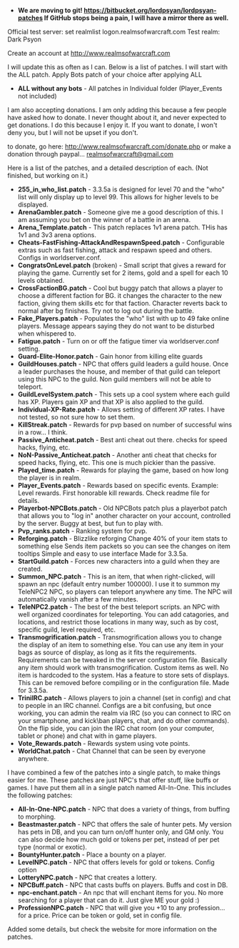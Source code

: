 * **We are moving to git! https://bitbucket.org/lordpsyan/lordpsyan-patches If GitHub stops being a pain, I will have a mirror there as well.**


Official test server:
set realmlist logon.realmsofwarcraft.com
Test realm: Dark Psyon

Create an account at http://www.realmsofwarcraft.com

I will update this as often as I can. Below is a list of patches.
I will start with the ALL patch. Apply Bots patch of your choice after applying ALL

* **ALL without any bots** - All patches in Individual folder (Player_Events not included)

I am also accepting donations. I am only adding this because a few people have asked how to donate. I never
thought about it, and never expected to get donations. I do this because I enjoy it. If you want to donate,
I won't deny you, but I will not be upset if you don't.

to donate, go here: http://www.realmsofwarcraft.com/donate.php or make a donation through paypal... realmsofwarcraft@gmail.com

Here is a list of the patches, and a detailed description of each. (Not finished, but working on it.)

* **255_in_who_list.patch** - 3.3.5a is designed for level 70 and the "who" list will only display up to level 99. This allows for higher levels to be displayed.
* **ArenaGambler.patch** - Someone give me a good description of this. I am assuming you bet on the winner of a battle in an arena.
* **Arena_Template.patch** - This patch replaces 1v1 arena patch. THis has 1v1 and 3v3 arena options.
* **Cheats-FastFishing-AttackAndRespawnSpeed.patch** - Configurable extras such as fast fishing, attack and respawn speed and others. Configs in worldserver.conf.
* **CongratsOnLevel.patch** (broken) - Small script that gives a reward for playing the game. Currently set for 2 items, gold and a spell for each 10 levels obtained.
* **CrossFactionBG.patch** - Cool but buggy patch that allows a player to choose a different faction for BG. it changes the character to the new faction, giving them skills etc for that faction. Character reverts back to normal after bg finishes. Try not to log out during the battle.
* **Fake_Players.patch** - Populates the "who" list with up to 49 fake online players. Message appears saying they do not want to be disturbed when whispered to.
* **Fatigue.patch** - Turn on or off the fatigue timer via worldserver.conf setting.
* **Guard-Elite-Honor.patch** - Gain honor from killing elite guards
* **GuildHouses.patch** - NPC that offers guild leaders a guild house. Once a leader purchases the house, and member of that guild can teleport using this NPC to the guild. Non guild members will not be able to teleport.
* **GuildLevelSystem.patch** - This sets up a cool system where each guild has XP. Players gain XP and that XP is also applied to the guild.
* **Individual-XP-Rate.patch** - Allows setting of different XP rates. I have not tested, so not sure how to set them.
* **KillStreak.patch** - Rewards for pvp based on number of successful wins in a row... I think.
* **Passive_Anticheat.patch** - Best anti cheat out there. checks for speed hacks, flying, etc.
* **NoN-Passive_Anticheat.patch** - Another anti cheat that checks for speed hacks, flying, etc. This one is much pickier than the passive.
* **Played_time.patch** - Rewards for playing the game, based on how long the player is in realm.
* **Player_Events.patch** - Rewards based on specific events. Example: Level rewards. First honorable kill rewards. Check readme file for details.
* **Playerbot-NPCBots.patch** - Old NPCBots patch plus a playerbot patch that allows you to "log in" another character on your account, controlled by the server. Buggy at best, but fun to play with.
* **Pvp_ranks.patch** - Ranking system for pvp.
* **Reforging.patch** - Blizzlike reforging Change 40% of your item stats to something else Sends item packets so you can see the changes on item tooltips Simple and easy to use interface Made for 3.3.5a.
* **StartGuild.patch** - Forces new characters into a guild when they are created.
* **Summon_NPC.patch** - This is an item, that when right-clicked, will spawn an npc (default entry number 100000). I use it to summon my TeleNPC2 NPC, so players can teleport anywhere any time. The NPC will automatically vanish after a few minutes.
* **TeleNPC2.patch** - The best of the best teleport scripts. an NPC with well organized coordinates for teleporting. You can add catagories, and locations, and restrict those locations in many way, such as by cost, specific guild, level required, etc.
* **Transmogrification.patch** - Transmogrification allows you to change the display of an item to something else. You can use any item in your bags as source of display, as long as it fits the requirements. Requirements can be tweaked in the server configuration file. Basically any item should work with transmogrification. Custom items as well. No item is hardcoded to the system. Has a feature to store sets of displays. This can be removed before compiling or in the configuration file. Made for 3.3.5a.
* **TriniIRC.patch** - Allows players to join a channel (set in config) and chat to people in an IRC channel. Configs are a bit confusing, but once working, you can admin the realm via IRC (so you can connect to IRC on your smartphone, and kick\ban players, chat, and do other commands). On the flip side, you can join the IRC chat room (on your computer, tablet or phone) and chat with in game players.
* **Vote_Rewards.patch** - Rewards system using vote points.
* **WorldChat.patch** - Chat Channel that can be seen by everyone anywhere.

I have combined a few of the patches into a single patch, to make things easier for me. These patches are just NPC's that offer stuff, like buffs or games. I have put them all in a single patch named All-In-One. This includes the following patches:

* **All-In-One-NPC.patch** - NPC that does a variety of things, from buffing to morphing.
* **Beastmaster.patch** - NPC that offers the sale of hunter pets. My version has pets in DB, and you can turn on/off hunter only, and GM only. You can also decide how much gold or tokens per pet, instead of per pet type (normal or exotic).
* **BountyHunter.patch** - Place a bounty on a player.
* **LevelNPC.patch** - NPC that offers levels for gold or tokens. Config option
* **LotteryNPC.patch** - NPC that creates a lottery.
* **NPCBuff.patch** - NPC that casts buffs on players. Buffs and cost in DB.
* **npc-enchant.patch** - An npc that will enchant items for you. No more searching for a player that can do it. Just give ME your gold :)
* **ProfessionNPC.patch** - NPC that will give you +10 to any profession... for a price. Price can be token or gold, set in config file.

Added some details, but check the website for more information on the patches.